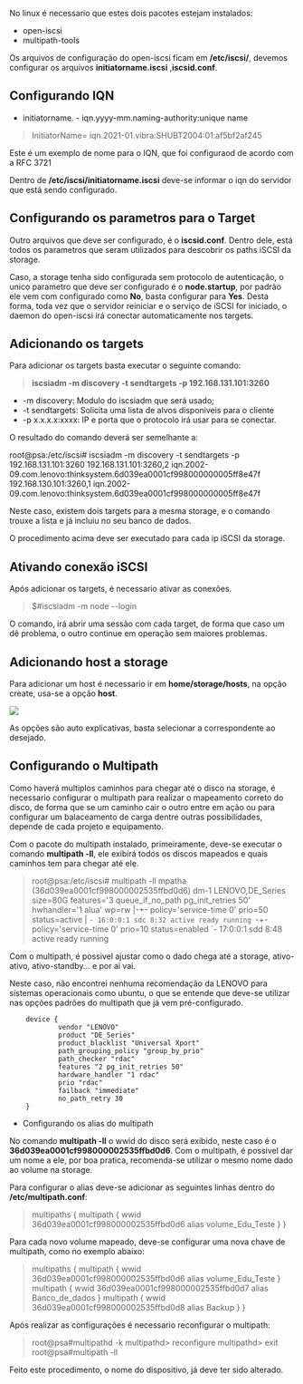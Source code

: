 No linux é necessario que estes dois pacotes estejam instalados:

- open-iscsi
- multipath-tools

Os arquivos de configuração do open-iscsi ficam em **/etc/iscsi/**, devemos configurar os arquivos **initiatorname.iscsi**  ,**iscsid.conf**.

## Configurando IQN

- initiatorname. -  iqn.yyyy-mm.naming-authority:unique name

> InitiatorName= iqn.2021-01.vibra:SHUBT2004:01:af5bf2af245

Este é um exemplo de nome para o IQN, que foi configuraod de acordo com a RFC 3721

Dentro de **/etc/iscsi/initiatorname.iscsi** deve-se informar o iqn do servidor que está sendo configurado.

## Configurando os parametros para o Target

Outro arquivos que deve ser configurado, é o **iscsid.conf**. Dentro dele, está todos os parametros que seram utilizados para descobrir os paths iSCSI da storage.

Caso, a storage tenha sido configurada sem protocolo de autenticação, o unico parametro que deve ser configurado é o **node.startup**, por padrão ele vem com configurado como **No**, basta configurar para **Yes**. Desta forma, toda vez que o servidor reiniciar  e o serviço de iSCSI for iniciado, o daemon do open-iscsi irá conectar automaticamente nos targets.

## Adicionando os targets

Para adicionar os targets basta executar o seguinte comando:

> **iscsiadm -m discovery -t sendtargets -p 192.168.131.101:3260**

- -m discovery: Modulo do iscsiadm que será usado;
- -t sendtargets: Solicita uma lista de alvos disponiveis para o cliente 
- -p x.x.x.x:xxxx: IP e porta que o protocolo irá usar para se conectar.

O resultado do comando deverá ser semelhante a:

root@psa:/etc/iscsi# iscsiadm -m discovery -t sendtargets -p 192.168.131.101:3260
192.168.131.101:3260,2 iqn.2002-09.com.lenovo:thinksystem.6d039ea0001cf998000000005ff8e47f
192.168.130.101:3260,1 iqn.2002-09.com.lenovo:thinksystem.6d039ea0001cf998000000005ff8e47f

Neste caso, existem dois targets para a mesma storage, e o comando trouxe a lista e já incluiu no seu banco de dados.

O procedimento acima deve ser executado para cada ip iSCSI da storage.

## Ativando conexão iSCSI

Após adicionar os targets, é necessario ativar as conexões.

> $#iscsiadm -m node --login

O comando, irá abrir uma sessão com cada target, de forma que caso um dê problema, o outro continue em operação sem maiores problemas.

## Adicionando host a storage

Para adicionar um host é necessario ir em **home/storage/hosts**, na opção create, usa-se a opção **host**.

<img src="../../../Imagens/manuais-de2000_createhost.png"/>

As opções são auto explicativas, basta selecionar a correspondente ao desejado.

## Configurando o Multipath

Como haverá multiplos caminhos para chegar até o disco na storage, é necessario configurar o multipath para realizar o mapeamento correto do disco, de forma que se um caminho cair o outro entre em ação ou para configurar um balaceamento de carga dentre outras possibilidades, depende de cada projeto e equipamento.

Com o pacote do multipath instalado, primeiramente, deve-se executar o comando **multipath -ll**, ele exibirá todos os discos mapeados e quais caminhos tem para chegar até ele.

> root@psa:/etc/iscsi# multipath -ll
> mpatha (36d039ea0001cf998000002535ffbd0d6) dm-1 LENOVO,DE_Series
> size=80G features='3 queue_if_no_path pg_init_retries 50' hwhandler='1 alua' wp=rw
> |-+- policy='service-time 0' prio=50 status=active
> | `- 16:0:0:1 sdc 8:32 active ready running
> `-+- policy='service-time 0' prio=10 status=enabled
>   `- 17:0:0:1 sdd 8:48 active ready running

Com o multipath, é possivel ajustar como o dado chega até a storage, ativo-ativo, ativo-standby... e por ai vai.

Neste caso, não encontrei nenhuma recomendação da LENOVO para sistemas operacionais como ubuntu, o que se entende que deve-se utilizar nas opções padrões do multipath que já vem pré-configurado.

        device {
                vendor "LENOVO"
                product "DE_Series"
                product_blacklist "Universal Xport"
                path_grouping_policy "group_by_prio"
                path_checker "rdac"
                features "2 pg_init_retries 50"
                hardware_handler "1 rdac"
                prio "rdac"
                failback "immediate"
                no_path_retry 30
        }
- Configurando os alias do multipath

No comando **multipath -ll** o wwid do disco será exibido, neste caso é o **36d039ea0001cf998000002535ffbd0d6**. Com o multipath, é possivel dar um nome a ele, por boa pratica, recomenda-se utilizar o mesmo nome dado ao volume na storage.

Para configurar o alias deve-se adicionar as seguintes linhas dentro do **/etc/multipath.conf**:

> multipaths {
> 	multipath {
>     	wwid                  36d039ea0001cf998000002535ffbd0d6
>         alias   				volume_Edu_Teste
> 	}
> }

Para cada novo volume mapeado, deve-se configurar uma nova chave de multipath, como no exemplo abaixo:

> multipaths {
> 	multipath {
> 		wwid                  36d039ea0001cf998000002535ffbd0d6
> 		alias                 volume_Edu_Teste
> 	}
> 	multipath {
> 		wwid                  36d039ea0001cf998000002535ffbd0d7
> 		alias                 Banco_de_dados
> 	}
> 	multipath {
> 		wwid                  36d039ea0001cf998000002535ffbd0d8
> 		alias                 Backup 
> 	}
> }

Após realizar as configurações é necessario reconfigurar o multipath:

>root@psa#multipathd -k
multipathd> reconfigure
multipathd> exit
root@psa#multipath -ll

Feito este procedimento, o nome do dispositivo, já deve ter sido alterado.